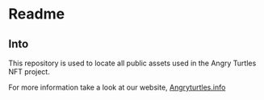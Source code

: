 # Readme
## Into
This repository is used to locate all public assets used in the Angry Turtles NFT project. 

For more information take a look at our website,
[ Angryturtles.info](https://angryturtles.info)